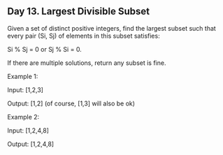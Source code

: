 ## Day 13. Largest Divisible Subset

Given a set of distinct positive integers, find the largest subset such that every pair (Si, Sj) of elements in this subset satisfies:

Si % Sj = 0 or Sj % Si = 0.

If there are multiple solutions, return any subset is fine.

Example 1:

Input: [1,2,3]

Output: [1,2] (of course, [1,3] will also be ok)

Example 2:

Input: [1,2,4,8]

Output: [1,2,4,8]
